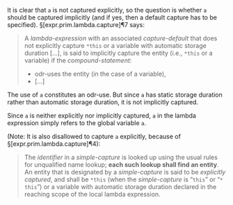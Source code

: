It is clear that `a` is not captured explicitly, so the question is whether `a` should be captured implicitly (and if yes, then a default capture has to be specified). §[expr.prim.lambda.capture]¶7 says:

>  A *lambda-expression* with an associated *capture-default* that does not explicitly capture `*this` or a variable with automatic storage duration [...], is said to implicitly capture the entity (i.e., `*this` or a variable) if the *compound-statement*:
> - odr-uses the entity (in the case of a variable),
> - [...]

The use of `a` constitutes an odr-use. But since `a` has static storage duration rather than automatic storage duration, it is not implicitly captured.

Since `a` is neither explicitly nor implicitly captured, `a` in the lambda expression simply refers to the global variable `a`.

(Note: It is also disallowed to capture `a` explicitly, because of §[expr.prim.lambda.capture]¶4):

> The *identifier* in a *simple-capture* is looked up using the usual rules for unqualified name lookup; **each such lookup shall find an entity**.  An entity that is designated by a *simple-capture* is said to be *explicitly captured*, and shall be `*this` (when the *simple-capture* is “`this`” or “`* this`”) or a variable with automatic storage duration declared in the reaching scope of the local lambda expression.